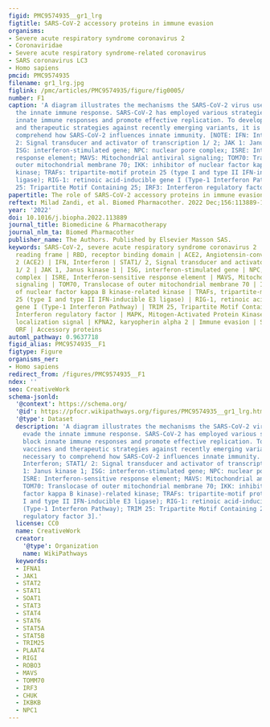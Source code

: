 ```yaml
---
figid: PMC9574935__gr1_lrg
figtitle: SARS-CoV-2 accessory proteins in immune evasion
organisms:
- Severe acute respiratory syndrome coronavirus 2
- Coronaviridae
- Severe acute respiratory syndrome-related coronavirus
- SARS coronavirus LC3
- Homo sapiens
pmcid: PMC9574935
filename: gr1_lrg.jpg
figlink: /pmc/articles/PMC9574935/figure/fig0005/
number: F1
caption: 'A diagram illustrates the mechanisms the SARS-CoV-2 virus uses to evade
  the innate immune response. SARS-CoV-2 has employed various strategies to block
  innate immune responses and promote effective replication. To develop new vaccines
  and therapeutic strategies against recently emerging variants, it is necessary to
  comprehend how SARS-CoV-2 influences innate immunity. [NOTE: IFN: Interferon; STAT1/
  2: Signal transducer and activator of transcription 1/ 2; JAK 1: Janus kinase 1;
  ISG: interferon-stimulated gene; NPC: nuclear pore complex; ISRE: Interferon-sensitive
  response element; MAVS: Mitochondrial antiviral signaling; TOM70: Translocase of
  outer mitochondrial membrane 70; IKK: inhibitor of nuclear factor kappa B kinase)-related
  kinase; TRAFs: tripartite-motif protein 25 (type I and type II IFN-inducible E3
  ligase); RIG-1: retinoic acid-inducible gene I (Type-1 Interferon Pathway); TRIM
  25: Tripartite Motif Containing 25; IRF3: Interferon regulatory factor 3].'
papertitle: The role of SARS-CoV-2 accessory proteins in immune evasion.
reftext: Milad Zandi, et al. Biomed Pharmacother. 2022 Dec;156:113889-113889.
year: '2022'
doi: 10.1016/j.biopha.2022.113889
journal_title: Biomedicine & Pharmacotherapy
journal_nlm_ta: Biomed Pharmacother
publisher_name: The Authors. Published by Elsevier Masson SAS.
keywords: SARS-CoV-2, severe acute respiratory syndrome coronavirus 2 | ORF, Open
  reading frame | RBD, receptor binding domain | ACE2, Angiotensin-converting enzyme
  2 (ACE2) | IFN, Interferon | STAT1/ 2, Signal transducer and activator of transcription
  1/ 2 | JAK 1, Janus kinase 1 | ISG, interferon-stimulated gene | NPC, nuclear pore
  complex | ISRE, Interferon-sensitive response element | MAVS, Mitochondrial antiviral
  signaling | TOM70, Translocase of outer mitochondrial membrane 70 | IKK, inhibitor
  of nuclear factor kappa B kinase-related kinase | TRAFs, tripartite-motif protein
  25 (type I and type II IFN-inducible E3 ligase) | RIG-1, retinoic acid-inducible
  gene I (Type-1 Interferon Pathway) | TRIM 25, Tripartite Motif Containing 25 | IRF3,
  Interferon regulatory factor | MAPK, Mitogen-Activated Protein Kinase | NLS, nuclear
  localization signal | KPNA2, karyopherin alpha 2 | Immune evasion | SARS-CoV-2 |
  ORF | Accessory proteins
automl_pathway: 0.9637718
figid_alias: PMC9574935__F1
figtype: Figure
organisms_ner:
- Homo sapiens
redirect_from: /figures/PMC9574935__F1
ndex: ''
seo: CreativeWork
schema-jsonld:
  '@context': https://schema.org/
  '@id': https://pfocr.wikipathways.org/figures/PMC9574935__gr1_lrg.html
  '@type': Dataset
  description: 'A diagram illustrates the mechanisms the SARS-CoV-2 virus uses to
    evade the innate immune response. SARS-CoV-2 has employed various strategies to
    block innate immune responses and promote effective replication. To develop new
    vaccines and therapeutic strategies against recently emerging variants, it is
    necessary to comprehend how SARS-CoV-2 influences innate immunity. [NOTE: IFN:
    Interferon; STAT1/ 2: Signal transducer and activator of transcription 1/ 2; JAK
    1: Janus kinase 1; ISG: interferon-stimulated gene; NPC: nuclear pore complex;
    ISRE: Interferon-sensitive response element; MAVS: Mitochondrial antiviral signaling;
    TOM70: Translocase of outer mitochondrial membrane 70; IKK: inhibitor of nuclear
    factor kappa B kinase)-related kinase; TRAFs: tripartite-motif protein 25 (type
    I and type II IFN-inducible E3 ligase); RIG-1: retinoic acid-inducible gene I
    (Type-1 Interferon Pathway); TRIM 25: Tripartite Motif Containing 25; IRF3: Interferon
    regulatory factor 3].'
  license: CC0
  name: CreativeWork
  creator:
    '@type': Organization
    name: WikiPathways
  keywords:
  - IFNA1
  - JAK1
  - STAT2
  - STAT1
  - SOAT1
  - STAT3
  - STAT4
  - STAT6
  - STAT5A
  - STAT5B
  - TRIM25
  - PLAAT4
  - RIGI
  - ROBO3
  - MAVS
  - TOMM70
  - IRF3
  - CHUK
  - IKBKB
  - NPC1
---
```

